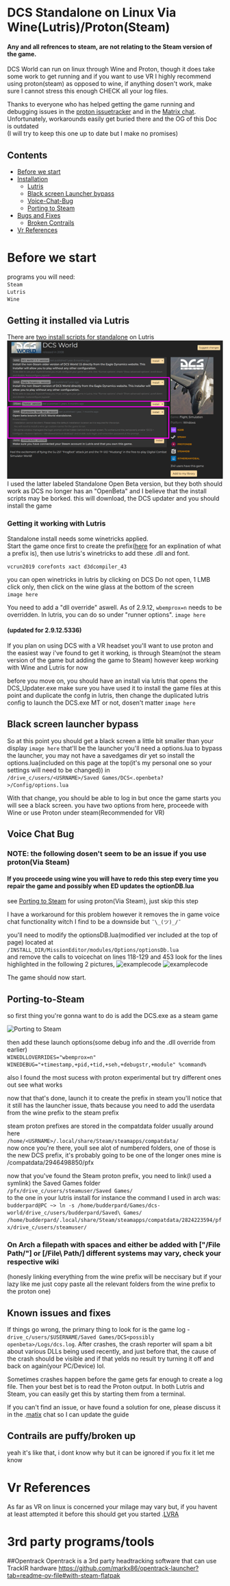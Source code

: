 # DCS Standalone on Linux Via Wine(Lutris)/Proton(Steam)
#### Any and all refrences to steam, are not relating to the Steam version of the game.

DCS World can run on linux through Wine and Proton, though it does take some
work to get running and if you want to use VR I highly recommend using proton(steam) as opposed to wine, if anything dosen't work, make sure I cannot stress this enough
CHECK all your log files.

Thanks to everyone who has helped getting the game running and debugging issues
in the [proton issuetracker](https://github.com/ValveSoftware/Proton/issues/1722)
and in the [Matrix chat](https://matrix.to/#/#dcs-on-linux:matrix.org).  
Unfortunately, workarounds easily get buried there and the OG of this Doc is outdated  
(I will try to keep this one up to date but I make no promises)  

## Contents

   * [Before we start](#Before-we-start)
   * [Installation](#Getting-it-installed-via-Lutris)
      * [Lutris](#getting-it-working-with-Lutris)
      * [Black screen Launcher bypass](#Black-screen-launcher-bypass)
      * [Voice-Chat-Bug](#Voice-Chat-Bug)
      * [Porting to Steam](#Porting-to-Steam)
   * [Bugs and Fixes](#known-issues-and-fixes)
      * [Broken Contrails](#Contrails-are-puffy/broken-up)
   * [Vr References](#Vr-References)

# Before we start

programs you will need:  
`Steam`  
`Lutris`  
`Wine`  

## Getting it installed via Lutris

There are [two install scripts
for standalone](https://lutris.net/games/dcs-world/) on Lutris
![Lutris Install Scripts](images/DCS.openbeta.png)
I used the latter labeled Standalone Open Beta version, but they both should work
as DCS no longer has an "OpenBeta" and I believe that the install scripts may be borked.
this will download, the DCS updater and you should install the game

### Getting it working with Lutris

Standalone install needs some winetricks applied.    
Start the game once first to create the prefix([here](https://wiki.archlinux.org/title/Wine#WINEPREFIX) for an explination of what a prefix is), then use lutris's winetricks
to add these .dll and font.
```
vcrun2019 corefonts xact d3dcompiler_43
```
you can open winetricks in lutris by clicking on DCS Do not open, 1 LMB click only, then click on the wine glass at the bottom of the screen  
`image here`

You need to add a "dll override" aswell. As of 2.9.12, `wbemprox=n` needs to be overridden.
In lutris, you can do so under "runner options".
`image here`

#### (updated for 2.9.12.5336)

If you plan on using DCS with a VR headset you'll want to use proton and the easiest way i've found
to get it working, is through Steam(not the steam version of the game but adding
the game to Steam) however keep working with Wine and Lutris for now

before you move on, you should have an install via lutris that opens the DCS_Updater.exe
make sure you have used it to install the game files at this point and duplicate the confg
in lutris, then change the duplicated lutris config to launch the DCS.exe MT or not, dosen't matter
`image here`

## Black screen launcher bypass

So at this point you should get a black screen a little bit smaller than your display
```image here```
that'll be the launcher
you'll need a options.lua to bypass the launcher, you may not have a savedgames dir yet so install the
options.lua(included on this page at the top(it's my personal one so your settings will need to be changed)) in   
```/drive_c/users/<USRNAME>/Saved Games/DCS<.openbeta?>/Config/options.lua```


With that change, you should be able to log in but once the game starts you
will see a black screen. you have two options from here, proceede with Wine or use Proton under steam(Recommended for VR)

## Voice Chat Bug
### NOTE: the following dosen't seem to be an issue if you use proton(Via Steam)  
#### If you proceede using wine you will have to redo this step every time you repair the game and possibly when ED updates the optionDB.lua
see [Porting to Steam](#Porting-to-Steam) for using proton(Via Steam), just skip this step

I have a workaround for this problem however it removes the in game voice chat functionality
witch I find to be a downside but `¯\_(ツ)_/¯`

you'll need to modify the optionsDB.lua(modified ver included at the top of page) located at   
```/INSTALL_DIR/MissionEditor/modules/Options/optionsDb.lua```  
and remove the calls to voicechat on lines 118-129 and 453 look for the lines highlighted in the following 2 pictures,
![examplecode](images/118-129.png)
![examplecode](images/453.png)

The game should now start.


## Porting-to-Steam

so first thing you're gonna want to do is add the DCS.exe as a steam game

![Porting to Steam](images/DCStoSteam.png)

then add these launch options(some debug info and the .dll override from earlier)  
```WINEDLLOVERRIDES="wbemprox=n" WINEDEBUG="+timestamp,+pid,+tid,+seh,+debugstr,+module" %command%```

also I found the most sucess with proton experimental but try different ones out see what works

now that that's done, launch it to create the prefix in steam
you'll notice that it still has the launcher issue, thats because you need
to add the userdata from the wine prefix to the steam prefix

steam proton prefixes are stored in the compatdata folder usually around here   
```/home/<USRNAME>/.local/share/Steam/steamapps/compatdata/```   
now once you're there, youll see alot of numbered folders, one of those is the
new DCS prefix, it's probably going to be one of the longer ones mine is /compatdata/2946498850/pfx

now that you've found the Steam proton prefix, you need to link(I used a symlink) the Saved Games folder   
```/pfx/drive_c/users/steamuser/Saved Games/```   
to the one in your lutris install for instance the command I used in arch was:   
```budderpard@PC ~> ln -s /home/budderpard/Games/dcs-world/drive_c/users/budderpard/Saved\ Games/ /home/budderpard/.local/share/Steam/steamapps/compatdata/2824223594/pfx/drive_c/users/steamuser/```  
### On Arch a filepath with spaces and either be added with ["/File Path/"] or [/File\ Path/] different systems may vary, check your respective wiki
(honesly linking everything from the wine prefix will be neccisary but if your lazy like me just copy paste all the relevant folders from the wine prefix to the proton one)

## Known issues and fixes

If things go wrong, the primary thing to look for is the game log - 
`drive_c/users/$USERNAME/Saved Games/DCS<possibly openbeta>/Logs/dcs.log`.
After crashes, the crash reporter will spam a bit about various DLLs being used
recently, and just before that, the cause of the crash should be visible and if that
yelds no result try turning it off and back on again(your PC/Device) lol.

Sometimes crashes happen before the game gets far enough to create a log file.
Then your best bet is to read the Proton output. In both Lutris and Steam, you can easily get
this by starting them from a terminal.

If you can't find an issue, or have found a solution for one, please discuss it in
the .[matix](https://matrix.to/#/#dcs-on-linux:matrix.org) chat so I can update the guide

## Contrails are puffy/broken up
yeah it's like that, i dont know why but it can be ignored
if you fix it let me know

# Vr References

As far as VR on linux is concerned your milage may vary but, if you havent at least attempted it before
this should get you started .[LVRA](https://discord.gg/qdUWFe4RDV)

# 3rd party programs/tools

##Opentrack
Opentrack is a 3rd party headtracking software that can use TrackIR hardware
https://github.com/markx86/opentrack-launcher?tab=readme-ov-file#with-steam-flatpak
